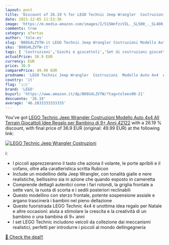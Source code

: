 ```yaml
---
layout: post
title: 'Discount of 26.19 % for LEGO Technic Jeep Wrangler  Costruzioni '
date: 2021-12-05 11:53:36
image: 'https://m.media-amazon.com/images/I/515WnfzcVIL._SL500_._SL400_.jpg'
comments: true
category: ofertas
author: 'tole.es'
slug: 'B08G4LZVTW-it LEGO Technic Jeep Wrangler Costruzioni Modello Auto 4x4...'
sku: 'B08G4LZVTW-it'
tags: [ 'Costruzioni','Giochi e giocattoli','Set di costruzioni giocattolo','lego', ]
actualPrice: 36.9 EUR
currency: EUR
price: 36.9
comparePrice: 49.99 EUR
prodname: 'LEGO Technic Jeep Wrangler  Costruzioni  Modello Auto 4x4  All Terrain  Giocattoli  Idee Regalo per Bambino di 9+ Anni  42122'
country: 'it'
flag: '🇮🇹'
brand: 'LEGO'
buyurl: 'https://www.amazon.it/dp/B08G4LZVTW/?tag=tolees00-21'
descuento: '26.19'
average: '46.2833333333335'
---
```


You've got [LEGO Technic Jeep Wrangler  Costruzioni  Modello Auto 4x4  All Terrain  Giocattoli  Idee Regalo per Bambino di 9+ Anni  42122](https://www.amazon.it/dp/B08G4LZVTW/?tag=tolees00-21) with a  26.19 % discount, with final price of 36.9 EUR (original: 49.99 EUR) at the following link:

[![LEGO Technic Jeep Wrangler  Costruzioni ](https://m.media-amazon.com/images/I/515WnfzcVIL._SL500_._SL400_.jpg)](https://www.amazon.it/dp/B08G4LZVTW/?tag=tolees00-21)

ℹ️:

- I piccoli apprezzeranno il tasto che aziona il volante, le porte apribili e il cofano, oltre alla caratteristica scritta Rubicon
- Include un modellino della Jeep Wrangler, con tonalità gialle e nere realistiche, bellissimo sia in azione che quando esposto in cameretta
- Comprende dettagli autentici come i fari rotondi, la griglia frontale a sette vani, la ruota di scorta e i sedili posteriori reclinabili
- Questo modellino con sterzo frontale, potente sospensione assiale e argano trascinerà i bambini nel pieno dellazione
- Questo fuoristrada LEGO Technic 4x4 è unottima idea regalo per Natale e altre occasioni: aiuta a stimolare la crescita e la creatività di un bambino o una bambina di 9+ anni
- I set LEGO Technic includono veicoli da collezione dai meccanismi realistici, perfetti per introdurre i piccoli al mondo dellingegneria

[🛒 Check the deal!!](https://www.amazon.it/dp/B08G4LZVTW/?tag=tolees00-21)

